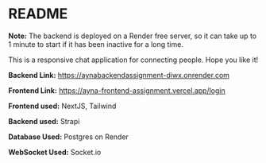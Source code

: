 # README

**Note:** The backend is deployed on a Render free server, so it can take up to 1 minute to start if it has been inactive for a long time.

This is a responsive chat application for connecting people.
Hope you like it!

**Backend Link:** https://aynabackendassignment-diwx.onrender.com

**Frontend Link:** https://ayna-frontend-assignment.vercel.app/login

**Frontend used:** NextJS, Tailwind

**Backend used:** Strapi

**Database Used:** Postgres on Render

**WebSocket Used:** Socket.io
